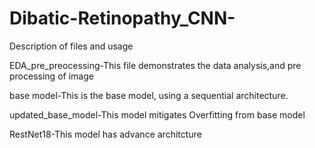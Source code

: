 # Dibatic-Retinopathy_CNN-

Description of files and usage

EDA_pre_preocessing-This file demonstrates the data analysis,and pre processing of image

base model-This is the base model, using a sequential architecture.

updated_base_model-This model mitigates Overfitting from base model

RestNet18-This model has advance architcture
